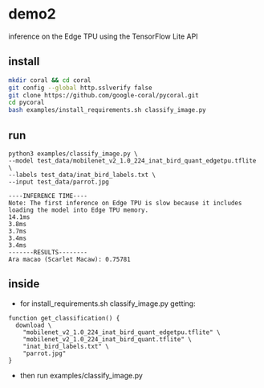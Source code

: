 # demo2

inference on the Edge TPU using the TensorFlow Lite API


##  install 

```bash
mkdir coral && cd coral
git config --global http.sslverify false
git clone https://github.com/google-coral/pycoral.git
cd pycoral
bash examples/install_requirements.sh classify_image.py
```

##  run

```
python3 examples/classify_image.py \
--model test_data/mobilenet_v2_1.0_224_inat_bird_quant_edgetpu.tflite \
--labels test_data/inat_bird_labels.txt \
--input test_data/parrot.jpg

----INFERENCE TIME----
Note: The first inference on Edge TPU is slow because it includes loading the model into Edge TPU memory.
14.1ms
3.8ms
3.7ms
3.4ms
3.4ms
-------RESULTS--------
Ara macao (Scarlet Macaw): 0.75781

```

## inside

* for install_requirements.sh classify_image.py getting:

```
function get_classification() {
  download \
    "mobilenet_v2_1.0_224_inat_bird_quant_edgetpu.tflite" \
    "mobilenet_v2_1.0_224_inat_bird_quant.tflite" \
    "inat_bird_labels.txt" \
    "parrot.jpg"
}

```


* then run examples/classify_image.py

